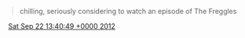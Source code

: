 > chilling, seriously considering to watch an episode of The Freggles

<img src="../../media/tweet.ico" width="12" /> [Sat Sep 22 13:40:49 +0000 2012](https://twitter.com/DromerDenker/status/249503521920135168)
